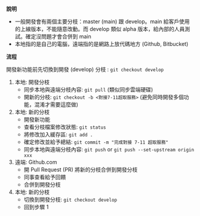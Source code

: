 **說明**

- 一般開發會有兩個主要分枝：master (main) 跟 develop。main 給客戶使用的上線版本，不能隨意改動。而 develop 類似 alpha 版本，給內部的人員測試。確定沒問題才會合併到 main
- 本地指的是自己的電腦，遠端指的是網路上放代碼地方 (Github, Bitbucket)

**流程**

開發新功能前先切換到開發 (develop) 分枝 : `git checkout develop`

1. 本地: 開發分枝
    - 同步本地與遠端分枝內容: `git pull` (類似同步雲端硬碟)
    - 開新的分枝: `git checkout -b <對接7-11超取服務>` (避免同時開發多個功能，混淆才需要這麼做)
2. 本地: 新的分枝
    - 開發新功能
    - 查看分枝檔案修改狀態: `git status`
    - 將修改加入緩存區: `git add .`
    - 確定修改並給予總結: `git commit -m "完成對接 7-11 超取服務"`
    - 同步本地與遠端分枝內容: `git push` or `git push --set-upstream origin xxx`
3. 遠端: Github.com
    - 開 Pull Request (PR) 將新的分枝合併到開發分枝
    - 同事查看給予回饋
    - 合併到開發分枝
4. 本地: 新的分枝
    - 切換到開發分枝: `git checkout develop`
    - 回到步驟 1
